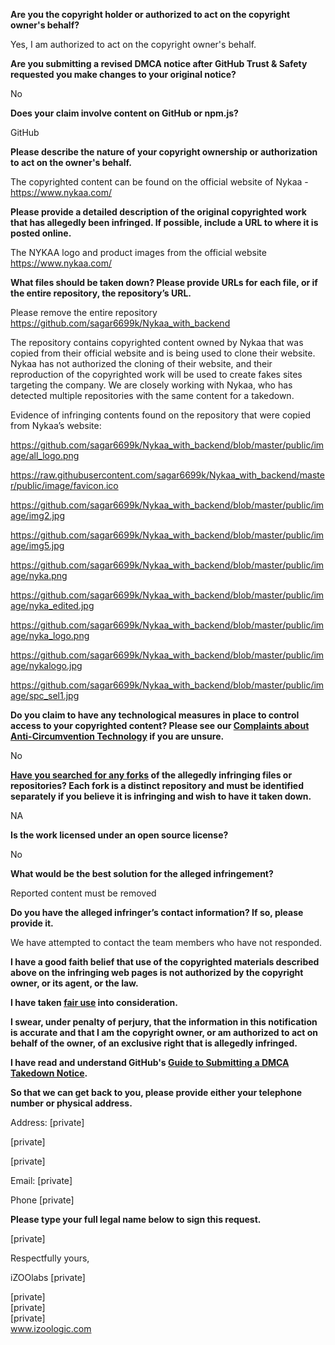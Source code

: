 **Are you the copyright holder or authorized to act on the copyright owner's behalf?**

Yes, I am authorized to act on the copyright owner's behalf.

 

**Are you submitting a revised DMCA notice after GitHub Trust & Safety requested you make changes to your original notice?**

No

 

**Does your claim involve content on GitHub or npm.js?**

GitHub

 

**Please describe the nature of your copyright ownership or authorization to act on the owner's behalf.**

The copyrighted content can be found on the official website of Nykaa - https://www.nykaa.com/

**Please provide a detailed description of the original copyrighted work that has allegedly been infringed. If possible, include a URL to where it is posted online.**

The NYKAA logo and product images from the official website https://www.nykaa.com/

 

**What files should be taken down? Please provide URLs for each file, or if the entire repository, the repository’s URL.**

 

Please remove the entire repository https://github.com/sagar6699k/Nykaa_with_backend

 

The repository contains copyrighted content owned by Nykaa that was copied from their official website and is being used to clone their website. Nykaa has not authorized the cloning of their website, and their reproduction of the copyrighted work will be used to create fakes sites targeting the company. We are closely working with Nykaa, who has detected multiple repositories with the same content for a takedown.

 

Evidence of infringing contents found on the repository that were copied from Nykaa’s website:

https://github.com/sagar6699k/Nykaa_with_backend/blob/master/public/image/all_logo.png

https://raw.githubusercontent.com/sagar6699k/Nykaa_with_backend/master/public/image/favicon.ico

https://github.com/sagar6699k/Nykaa_with_backend/blob/master/public/image/img2.jpg

https://github.com/sagar6699k/Nykaa_with_backend/blob/master/public/image/img5.jpg

https://github.com/sagar6699k/Nykaa_with_backend/blob/master/public/image/nyka.png

https://github.com/sagar6699k/Nykaa_with_backend/blob/master/public/image/nyka_edited.jpg

https://github.com/sagar6699k/Nykaa_with_backend/blob/master/public/image/nyka_logo.png

https://github.com/sagar6699k/Nykaa_with_backend/blob/master/public/image/nykalogo.jpg

https://github.com/sagar6699k/Nykaa_with_backend/blob/master/public/image/spc_sel1.jpg

 

**Do you claim to have any technological measures in place to control access to your copyrighted content? Please see our <a href=https://docs.github.com/articles/guide-to-submitting-a-dmca-takedown-notice#complaints-about-anti-circumvention-technology>Complaints about Anti-Circumvention Technology</a> if you are unsure.**

No

 

**<a href=https://docs.github.com/articles/dmca-takedown-policy#b-what-about-forks-or-whats-a-fork>Have you searched for any forks</a> of the allegedly infringing files or repositories? Each fork is a distinct repository and must be identified separately if you believe it is infringing and wish to have it taken down.**

NA

 

**Is the work licensed under an open source license?**

No

 

**What would be the best solution for the alleged infringement?**

Reported content must be removed

 

**Do you have the alleged infringer’s contact information? If so, please provide it.**

We have attempted to contact the team members who have not responded.

 

**I have a good faith belief that use of the copyrighted materials described above on the infringing web pages is not authorized by the copyright owner, or its agent, or the law.**

 

**I have taken <a href=https://www.lumendatabase.org/topics/22>fair use</a> into consideration.**

**I swear, under penalty of perjury, that the information in this notification is accurate and that I am the copyright owner, or am authorized to act on behalf of the owner, of an exclusive right that is allegedly infringed.**

**I have read and understand GitHub's <a href=https://docs.github.com/articles/guide-to-submitting-a-dmca-takedown-notice/>Guide to Submitting a DMCA Takedown Notice</a>.**

 

**So that we can get back to you, please provide either your telephone number or physical address.**

Address: [private]

[private]

[private]

Email: [private]

Phone [private]

 

**Please type your full legal name below to sign this request.**

[private]

 

Respectfully yours,

iZOOlabs [private]

[private]  
[private]  
[private]  
www.izoologic.com
